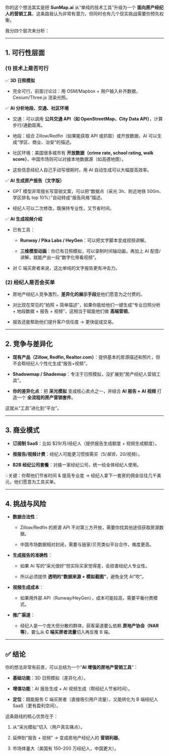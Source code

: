 你的这个想法其实是把 **SunMap.ai** 从“单纯的技术工具”升级为一个 **面向房产经纪人的营销工具**，这条路我认为非常有潜力，但同时也有几个现实挑战需要你预先权衡。

我分四个层次来分析：

---

## 1. **可行性层面**

### (1) 技术上是否可行

✅ **3D 日照模拟**

- 完全可行，前面讨论过：用 OSM/Mapbox + 用户输入补齐数据，Cesium/Three.js 渲染光照。
    

✅ **AI 分析地段、交通、社区环境**

- 交通：可以调用 **公共交通 API（如 OpenStreetMap、City Data API）**，计算步行/通勤距离。
    
- 地段：结合 Zillow/Redfin（如果能获取 API 或抓取）或开放数据，AI 可以生成“学区、商业、治安”的描述。
    
- 社区环境：美国很多城市有 **开放数据（crime rate, school rating, walk score）**，中国市场则可以对接本地数据源（如高德地图）。
    
- 这些信息经纪人自己手动写很耗时，用 AI 自动生成可以大幅提高效率。
    

✅ **AI 生成房产报告（文字版）**

- GPT 模型非常擅长写营销文案，可以把“数据点（采光 3h、附近地铁 500m、学区排名 top 10%）”自动转成“报告风格”描述。
    
- 经纪人可以二次修改，既保持专业性，又节省时间。
    

✅ **AI 生成视频介绍**

- 已有工具：
    
    - **Runway / Pika Labs / HeyGen**：可以把文字脚本变成视频讲解。
        
    - **三维模型动画**：你已有日照模拟，可以录制时间轴动画，再加上 AI 配音/讲解，就能产出一段“数字化带看视频”。
        
- 对 C 端买房者来说，这比单纯的文字报告更有冲击力。
    

### (2) 经纪人是否会买单

- 房地产经纪人竞争激烈，**差异化的展示手段**是他们愿意为之付费的。
    
- 对比现在常见的“拍照 + 简单描述”，如果你能给他们一键生成“专业日照分析 + 地段数据 + 报告 + 视频”，这相当于赋能他们做 **高端营销**。
    
- 报告还能帮助他们提升客户信任度 → 更快促成交易。
    

---

## 2. **竞争与差异化**

- **现有产品（Zillow, Redfin, Realtor.com）**：提供基本的房源描述和照片，但不会帮经纪人个性化生成“报告+视频”。
    
- **Shadowmap / Shademap**：专注于日照模拟，没扩展到“房产经纪人营销工具”。
    
- **你的差异化点**：把 **采光模拟** 变成核心卖点之一，并结合 **AI 报告 + AI 视频** 打造一个 **全流程的房产营销套件**。
    

这就从“工具”进化到“平台”。

---

## 3. **商业模式**

- **订阅制 SaaS**：比如 $29/月/经纪人（提供报告生成额度 + 视频生成额度）。
    
- **按报告/视频计费**：经纪人可能更习惯按需买（$5/报告，$20/视频）。
    
- **B2B 经纪公司套餐**：对接一家经纪公司，统一给全体经纪人使用。
    

💡关键：你帮他们节省时间 & 提高专业度 → 经纪人拿下一套房的佣金往往几千美元，他们愿意为工具买单。

---

## 4. **挑战与风险**

- **数据合法性**：
    
    - Zillow/Redfin 的房源 API 不对第三方开放，需要你找其他途径获取房源数据。
        
    - 中国市场数据相对封闭，需要与链家/贝壳类似平台合作，难度更高。
        
- **生成报告的准确性**：
    
    - 如果 AI 写的“采光很好”但实际买家觉得差，会损害经纪人专业性。
        
    - 所以必须提供 **透明的“数据来源 + 模拟截图”**，避免全凭 AI“吹”。
        
- **视频生成成本**：
    
    - 如果用外部 API（Runway/HeyGen），成本可能较高，需要平衡付费模式。
        
- **推广渠道**：
    
    - 经纪人是一个庞大但分散的群体，获客渠道要么依赖 **房地产协会（NAR 等）**，要么从 **C 端买房者流量**切入再反推 B 端。
        

---

## ✅ 结论

你的想法非常有前景，可以总结为一个“**AI 增强的房地产营销工具**”：

- **基础功能**：3D 日照模拟（差异化点）。
    
- **增值功能**：AI 报告生成 + AI 视频生成（帮经纪人节省时间）。
    
- **定位**：既能服务 C 端买房者（直接吸引用户流量），又能转化为 B 端经纪人 SaaS（更有盈利空间）。
    

这条路线的核心优势在于：

1. 从“采光模拟”切入（用户真实痛点）。
    
2. 延伸到“报告 + 视频” → 变成房地产经纪人的 **营销利器**。
    
3. 市场体量大（美国有 150–200 万经纪人，中国更大）。
    
